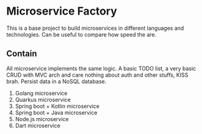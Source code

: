 # Microservice Factory
This is a base project to build microservices in different languages and technologies. Can be useful to compare how speed the are.

## Contain
All microservice implements the same logic. A basic TODO list, a very basic CRUD with MVC arch and care nothing about auth and other stuffs, KISS brah. Persist data in a NoSQL database.

1. Golang microservice
2. Quarkus microservice
3. Spring boot + Kotlin microservice
4. Spring boot + Java microservice
5. Node.js microservice 
6. Dart microservice
